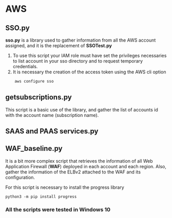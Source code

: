 # AWS

## SSO.py

**sso.py** is a library used to gather information from all the AWS account assigned, and it is the replacement of **SSOTest.py**
1. To use this script your IAM role must have set the privileges necessaries to list account in your sso directory and to request temporary credentials. 
2. It is necessary the creation of the access token using the AWS cli option 
```cmd
    aws configure sso
```

## getsubscriptions.py

This script is a basic use of the library, and gather the list of accounts id with the account name (subscription name). 

## SAAS and PAAS services.py

## WAF_baseline.py

It is a bit more complex script that retrieves the information of all Web Application Firewall (**WAF**) deployed in each account and each region. Also, gather the information of the ELBv2 attached to the WAF and its configuration.

For this script is necessary to install the progress library

```python3
python3 -m pip install progress

```


### **All the scripts were tested in Windows 10**